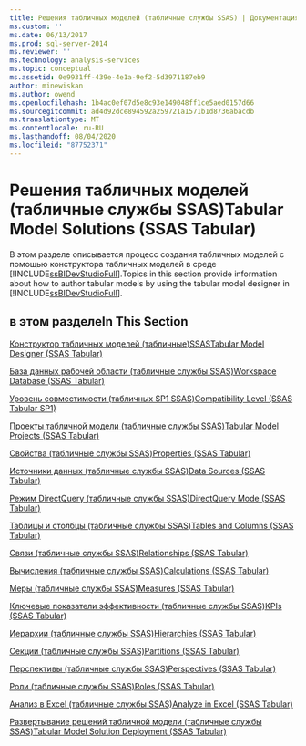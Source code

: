 ```yaml
---
title: Решения табличных моделей (табличные службы SSAS) | Документация Майкрософт
ms.custom: ''
ms.date: 06/13/2017
ms.prod: sql-server-2014
ms.reviewer: ''
ms.technology: analysis-services
ms.topic: conceptual
ms.assetid: 0e9931ff-439e-4e1a-9ef2-5d3971187eb9
author: minewiskan
ms.author: owend
ms.openlocfilehash: 1b4ac0ef07d5e8c93e149048ff1ce5aed0157d66
ms.sourcegitcommit: ad4d92dce894592a259721a1571b1d8736abacdb
ms.translationtype: MT
ms.contentlocale: ru-RU
ms.lasthandoff: 08/04/2020
ms.locfileid: "87752371"
---
```

# <a name="tabular-model-solutions-ssas-tabular"></a><span data-ttu-id="efa06-102">Решения табличных моделей (табличные службы SSAS)</span><span class="sxs-lookup"><span data-stu-id="efa06-102">Tabular Model Solutions (SSAS Tabular)</span></span>
  <span data-ttu-id="efa06-103">В этом разделе описывается процесс создания табличных моделей с помощью конструктора табличных моделей в среде [!INCLUDE[ssBIDevStudioFull](../includes/ssbidevstudiofull-md.md)].</span><span class="sxs-lookup"><span data-stu-id="efa06-103">Topics in this section provide information about how to author tabular models by using the tabular model designer in [!INCLUDE[ssBIDevStudioFull](../includes/ssbidevstudiofull-md.md)].</span></span>  
  
## <a name="in-this-section"></a><span data-ttu-id="efa06-104">в этом разделе</span><span class="sxs-lookup"><span data-stu-id="efa06-104">In This Section</span></span>  
 [<span data-ttu-id="efa06-105">Конструктор табличных моделей &#40;табличные&#41;SSAS</span><span class="sxs-lookup"><span data-stu-id="efa06-105">Tabular Model Designer &#40;SSAS Tabular&#41;</span></span>](tabular-model-designer-ssas-tabular.md)  
  
 [<span data-ttu-id="efa06-106">База данных рабочей области (табличные службы SSAS)</span><span class="sxs-lookup"><span data-stu-id="efa06-106">Workspace Database &#40;SSAS Tabular&#41;</span></span>](tabular-models/workspace-database-ssas-tabular.md)  
  
 [<span data-ttu-id="efa06-107">Уровень совместимости &#40;табличных SP1 SSAS&#41;</span><span class="sxs-lookup"><span data-stu-id="efa06-107">Compatibility Level &#40;SSAS Tabular SP1&#41;</span></span>](tabular-models/compatibility-level-for-tabular-models-in-analysis-services.md)  
  
 [<span data-ttu-id="efa06-108">Проекты табличной модели (табличные службы SSAS)</span><span class="sxs-lookup"><span data-stu-id="efa06-108">Tabular Model Projects &#40;SSAS Tabular&#41;</span></span>](tabular-models/tabular-model-projects-ssas-tabular.md)  
  
 [<span data-ttu-id="efa06-109">Свойства (табличные службы SSAS)</span><span class="sxs-lookup"><span data-stu-id="efa06-109">Properties &#40;SSAS Tabular&#41;</span></span>](tabular-models/properties-ssas-tabular.md)  
  
 [<span data-ttu-id="efa06-110">Источники данных (табличные службы SSAS)</span><span class="sxs-lookup"><span data-stu-id="efa06-110">Data Sources &#40;SSAS Tabular&#41;</span></span>](data-sources-ssas-tabular.md)  
  
 [<span data-ttu-id="efa06-111">Режим DirectQuery (табличные службы SSAS)</span><span class="sxs-lookup"><span data-stu-id="efa06-111">DirectQuery Mode &#40;SSAS Tabular&#41;</span></span>](tabular-models/directquery-mode-ssas-tabular.md)  
  
 [<span data-ttu-id="efa06-112">Таблицы и столбцы (табличные службы SSAS)</span><span class="sxs-lookup"><span data-stu-id="efa06-112">Tables and Columns &#40;SSAS Tabular&#41;</span></span>](tabular-models/tables-and-columns-ssas-tabular.md)  
  
 [<span data-ttu-id="efa06-113">Связи (табличные службы SSAS)</span><span class="sxs-lookup"><span data-stu-id="efa06-113">Relationships &#40;SSAS Tabular&#41;</span></span>](tabular-models/relationships-ssas-tabular.md)  
  
 [<span data-ttu-id="efa06-114">Вычисления (табличные службы SSAS)</span><span class="sxs-lookup"><span data-stu-id="efa06-114">Calculations &#40;SSAS Tabular&#41;</span></span>](tabular-models/calculations-ssas-tabular.md)  
  
 [<span data-ttu-id="efa06-115">Меры (табличные службы SSAS)</span><span class="sxs-lookup"><span data-stu-id="efa06-115">Measures &#40;SSAS Tabular&#41;</span></span>](tabular-models/measures-ssas-tabular.md)  
  
 [<span data-ttu-id="efa06-116">Ключевые показатели эффективности (табличные службы SSAS)</span><span class="sxs-lookup"><span data-stu-id="efa06-116">KPIs &#40;SSAS Tabular&#41;</span></span>](tabular-models/kpis-ssas-tabular.md)  
  
 [<span data-ttu-id="efa06-117">Иерархии (табличные службы SSAS)</span><span class="sxs-lookup"><span data-stu-id="efa06-117">Hierarchies &#40;SSAS Tabular&#41;</span></span>](tabular-models/hierarchies-ssas-tabular.md)  
  
 [<span data-ttu-id="efa06-118">Секции (табличные службы SSAS)</span><span class="sxs-lookup"><span data-stu-id="efa06-118">Partitions &#40;SSAS Tabular&#41;</span></span>](tabular-models/partitions-ssas-tabular.md)  
  
 [<span data-ttu-id="efa06-119">Перспективы (табличные службы SSAS)</span><span class="sxs-lookup"><span data-stu-id="efa06-119">Perspectives &#40;SSAS Tabular&#41;</span></span>](tabular-models/perspectives-ssas-tabular.md)  
  
 [<span data-ttu-id="efa06-120">Роли (табличные службы SSAS)</span><span class="sxs-lookup"><span data-stu-id="efa06-120">Roles &#40;SSAS Tabular&#41;</span></span>](tabular-models/roles-ssas-tabular.md)  
  
 [<span data-ttu-id="efa06-121">Анализ в Excel (табличные службы SSAS)</span><span class="sxs-lookup"><span data-stu-id="efa06-121">Analyze in Excel &#40;SSAS Tabular&#41;</span></span>](tabular-models/analyze-in-excel-ssas-tabular.md)  
  
 [<span data-ttu-id="efa06-122">Развертывание решений табличной модели (табличные службы SSAS)</span><span class="sxs-lookup"><span data-stu-id="efa06-122">Tabular Model Solution Deployment &#40;SSAS Tabular&#41;</span></span>](tabular-models/tabular-model-solution-deployment-ssas-tabular.md)  
  
  
